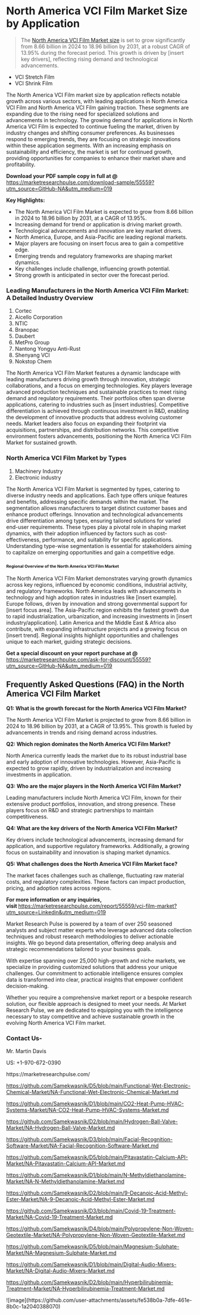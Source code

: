 <h1>North America VCI Film Market&nbsp;Size by Application</h1><blockquote><p>The <a href="https://marketresearchpulse.com/download-sample/55559?utm_source=GitHub-NA&amp;utm_medium=019">North America VCI Film Market size</a> is set to grow significantly from 8.66 billion in 2024 to 18.96 billion by 2031, at a robust CAGR of 13.95% during the forecast period. This growth is driven by [insert key drivers], reflecting rising demand and technological advancements.</p></blockquote><ul><li>VCI Stretch Film<li> VCI Shrink Film</li></ul><p>The North America VCI Film market size by application reflects notable growth across various sectors, with leading applications in North America VCI Film and North America VCI Film gaining traction. These segments are expanding due to the rising need for specialized solutions and advancements in technology. The growing demand for applications in North America VCI Film is expected to continue fueling the market, driven by industry changes and shifting consumer preferences. As businesses respond to emerging trends, they are focusing on strategic innovations within these application segments. With an increasing emphasis on sustainability and efficiency, the market is set for continued growth, providing opportunities for companies to enhance their market share and profitability.</p><p><strong>Download your PDF sample copy in full at @ </strong><a href="https://marketresearchpulse.com/download-sample/55559?utm_source=GitHub-NA&amp;utm_medium=019">https://marketresearchpulse.com/download-sample/55559?utm_source=GitHub-NA&amp;utm_medium=019</a></p><p><strong>Key Highlights: </strong></p><ul><li>The North America VCI Film Market is expected to grow from 8.66 billion in 2024 to 18.96 billion by 2031, at a CAGR of 13.95%.</li><li>Increasing demand for trend or application is driving market growth.</li><li>Technological advancements and innovation are key market drivers.</li><li>North America, Europe, and Asia-Pacific are leading regional markets.</li><li>Major players are focusing on insert focus area to gain a competitive edge.</li><li>Emerging trends and regulatory frameworks are shaping market dynamics.</li><li>Key challenges include challenge, influencing growth potential.</li><li>Strong growth is anticipated in sector over the forecast period.</li></ul><h3>Leading Manufacturers in the North America VCI Film Market: A Detailed Industry Overview</h3><ol><li>Cortec</li><li>Aicello Corporation</li><li>NTIC</li><li>Branopac</li><li>Daubert</li><li>MetPro Group</li><li>Nantong Yongyu Anti-Rust</li><li>Shenyang VCI</li><li>Nokstop Chem</li></ol><div class="flex max-w-full flex-col flex-grow"><div class="min-h-8 text-message flex w-full flex-col items-end gap-2 whitespace-normal break-words [.text-message+&amp;]:mt-5" dir="auto" data-message-author-role="assistant" data-message-id="fd8432e4-4910-450d-b182-61b7bfb0a01f" data-message-model-slug="gpt-4o"><div class="flex w-full flex-col gap-1 empty:hidden first:pt-[3px]"><div class="markdown prose w-full break-words dark:prose-invert light"><p>The North America VCI Film Market features a dynamic landscape with leading manufacturers driving growth through innovation, strategic collaborations, and a focus on emerging technologies. Key players leverage advanced production techniques and sustainable practices to meet rising demand and regulatory requirements. Their portfolios often span diverse applications, catering to industries such as [insert industries]. Competitive differentiation is achieved through continuous investment in R&amp;D, enabling the development of innovative products that address evolving customer needs. Market leaders also focus on expanding their footprint via acquisitions, partnerships, and distribution networks. This competitive environment fosters advancements, positioning the North America VCI Film Market for sustained growth.</p></div></div></div></div><h3>North America VCI Film Market by Types</h3><ol><li>Machinery Industry<li> Electronic industry</li></ol><div class="flex max-w-full flex-col flex-grow"><div class="min-h-8 text-message flex w-full flex-col items-end gap-2 whitespace-normal break-words [.text-message+&amp;]:mt-5" dir="auto" data-message-author-role="assistant" data-message-id="084470be-0bb7-4664-bddf-5156b4f41249" data-message-model-slug="gpt-4o-mini"><div class="flex w-full flex-col gap-1 empty:hidden first:pt-[3px]"><div class="markdown prose w-full break-words dark:prose-invert light"><p>The North America VCI Film Market is segmented by types, catering to diverse industry needs and applications. Each type offers unique features and benefits, addressing specific demands within the market. The segmentation allows manufacturers to target distinct customer bases and enhance product offerings. Innovation and technological advancements drive differentiation among types, ensuring tailored solutions for varied end-user requirements. These types play a pivotal role in shaping market dynamics, with their adoption influenced by factors such as cost-effectiveness, performance, and suitability for specific applications. Understanding type-wise segmentation is essential for stakeholders aiming to capitalize on emerging opportunities and gain a competitive edge.</p></div></div></div></div><h3><span style="font-size: 11px;">Regional Overview of the North America VCI Film Market</span></h3><div class="flex max-w-full flex-col flex-grow"><div class="min-h-8 text-message flex w-full flex-col items-end gap-2 whitespace-normal break-words [.text-message+&amp;]:mt-5" dir="auto" data-message-author-role="assistant" data-message-id="e9038762-ce64-4e30-91c9-9bd413514231" data-message-model-slug="gpt-4o-mini"><div class="flex w-full flex-col gap-1 empty:hidden first:pt-[3px]"><div class="markdown prose w-full break-words dark:prose-invert light"><p>The North America VCI Film Market demonstrates varying growth dynamics across key regions, influenced by economic conditions, industrial activity, and regulatory frameworks. North America leads with advancements in technology and high adoption rates in industries like [insert example]. Europe follows, driven by innovation and strong governmental support for [insert focus area]. The Asia-Pacific region exhibits the fastest growth due to rapid industrialization, urbanization, and increasing investments in [insert industry/application]. Latin America and the Middle East &amp; Africa also contribute, with expanding infrastructure projects and a growing focus on [insert trend]. Regional insights highlight opportunities and challenges unique to each market, guiding strategic decisions.</p></div></div></div></div><p><strong>Get a special discount on your report purchase at @ </strong><a href="https://marketresearchpulse.com/ask-for-discount/55559?utm_source=GitHub-NA&amp;utm_medium=019">https://marketresearchpulse.com/ask-for-discount/55559?utm_source=GitHub-NA&amp;utm_medium=019</a></p><h2>Frequently Asked Questions (FAQ) in the North America VCI Film Market</h2><p><strong>Q1: What is the growth forecast for the North America VCI Film Market?</strong></p><p>The North America VCI Film Market is projected to grow from 8.66 billion in 2024 to 18.96 billion by 2031, at a CAGR of 13.95%. This growth is fueled by advancements in trends and rising demand across industries.</p><p><strong>Q2: Which region dominates the North America VCI Film Market?</strong></p><p>North America currently leads the market due to its robust industrial base and early adoption of innovative technologies. However, Asia-Pacific is expected to grow rapidly, driven by industrialization and increasing investments in application.</p><p><strong>Q3: Who are the major players in the North America VCI Film Market?</strong></p><p>Leading manufacturers include North America VCI Film, known for their extensive product portfolios, innovation, and strong presence. These players focus on R&amp;D and strategic partnerships to maintain competitiveness.</p><p><strong>Q4: What are the key drivers of the North America VCI Film Market?</strong></p><p>Key drivers include technological advancements, increasing demand for application, and supportive regulatory frameworks. Additionally, a growing focus on sustainability and innovation is shaping market dynamics.</p><p><strong>Q5: What challenges does the North America VCI Film Market face?</strong></p><p>The market faces challenges such as challenge, fluctuating raw material costs, and regulatory complexities. These factors can impact production, pricing, and adoption rates across regions.</p><p><strong>For more information or any inquiries, visit&nbsp;</strong><a href="https://marketresearchpulse.com/report/55559/vci-film-market?utm_source=Linkedin&utm_medium=019">https://marketresearchpulse.com/report/55559/vci-film-market?utm_source=Linkedin&utm_medium=019</a></p><p>Market Research Pulse is powered by a team of over 250 seasoned analysts and subject matter experts who leverage advanced data collection techniques and robust research methodologies to deliver actionable insights. We go beyond data presentation, offering deep analysis and strategic recommendations tailored to your business goals.</p><p>With expertise spanning over 25,000 high-growth and niche markets, we specialize in providing customized solutions that address your unique challenges. Our commitment to actionable intelligence ensures complex data is transformed into clear, practical insights that empower confident decision-making.</p><p>Whether you require a comprehensive market report or a bespoke research solution, our flexible approach is designed to meet your needs. At Market Research Pulse, we are dedicated to equipping you with the intelligence necessary to stay competitive and achieve sustainable growth in the evolving North America VCI Film market.</p><h3><strong>Contact Us-</strong></h3><p>Mr. Martin Davis</p><p>US: +1-970-672-0390</p><p>https://marketresearchpulse.com/</p><p><a href="https://github.com/Samekwasnik/D5/blob/main/Functional-Wet-Electronic-Chemical-Market/NA-Functional-Wet-Electronic-Chemical-Market.md">https://github.com/Samekwasnik/D5/blob/main/Functional-Wet-Electronic-Chemical-Market/NA-Functional-Wet-Electronic-Chemical-Market.md</a></p><p><a href="https://github.com/Samekwasnik/D1/blob/main/CO2-Heat-Pump-HVAC-Systems-Market/NA-CO2-Heat-Pump-HVAC-Systems-Market.md">https://github.com/Samekwasnik/D1/blob/main/CO2-Heat-Pump-HVAC-Systems-Market/NA-CO2-Heat-Pump-HVAC-Systems-Market.md</a></p><p><a href="https://github.com/Samekwasnik/D2/blob/main/Hydrogen-Ball-Valve-Market/NA-Hydrogen-Ball-Valve-Market.md">https://github.com/Samekwasnik/D2/blob/main/Hydrogen-Ball-Valve-Market/NA-Hydrogen-Ball-Valve-Market.md</a></p><p><a href="https://github.com/Samekwasnik/D3/blob/main/Facial-Recognition-Software-Market/NA-Facial-Recognition-Software-Market.md">https://github.com/Samekwasnik/D3/blob/main/Facial-Recognition-Software-Market/NA-Facial-Recognition-Software-Market.md</a></p><p><a href="https://github.com/Samekwasnik/D5/blob/main/Pitavastatin-Calcium-API-Market/NA-Pitavastatin-Calcium-API-Market.md">https://github.com/Samekwasnik/D5/blob/main/Pitavastatin-Calcium-API-Market/NA-Pitavastatin-Calcium-API-Market.md</a></p><p><a href="https://github.com/Samekwasnik/D1/blob/main/N-Methyldiethanolamine-Market/NA-N-Methyldiethanolamine-Market.md">https://github.com/Samekwasnik/D1/blob/main/N-Methyldiethanolamine-Market/NA-N-Methyldiethanolamine-Market.md</a></p><p><a href="https://github.com/Samekwasnik/D2/blob/main/9-Decanoic-Acid-Methyl-Ester-Market/NA-9-Decanoic-Acid-Methyl-Ester-Market.md">https://github.com/Samekwasnik/D2/blob/main/9-Decanoic-Acid-Methyl-Ester-Market/NA-9-Decanoic-Acid-Methyl-Ester-Market.md</a></p><p><a href="https://github.com/Samekwasnik/D3/blob/main/Covid-19-Treatment-Market/NA-Covid-19-Treatment-Market.md">https://github.com/Samekwasnik/D3/blob/main/Covid-19-Treatment-Market/NA-Covid-19-Treatment-Market.md</a></p><p><a href="https://github.com/Samekwasnik/D4/blob/main/Polypropylene-Non-Woven-Geotextile-Market/NA-Polypropylene-Non-Woven-Geotextile-Market.md">https://github.com/Samekwasnik/D4/blob/main/Polypropylene-Non-Woven-Geotextile-Market/NA-Polypropylene-Non-Woven-Geotextile-Market.md</a></p><p><a href="https://github.com/Samekwasnik/D5/blob/main/Magnesium-Sulphate-Market/NA-Magnesium-Sulphate-Market.md">https://github.com/Samekwasnik/D5/blob/main/Magnesium-Sulphate-Market/NA-Magnesium-Sulphate-Market.md</a></p><p><a href="https://github.com/Samekwasnik/D1/blob/main/Digital-Audio-Mixers-Market/NA-Digital-Audio-Mixers-Market.md">https://github.com/Samekwasnik/D1/blob/main/Digital-Audio-Mixers-Market/NA-Digital-Audio-Mixers-Market.md</a></p><p><a href="https://github.com/Samekwasnik/D2/blob/main/Hyperbilirubinemia-Treatment-Market/NA-Hyperbilirubinemia-Treatment-Market.md">https://github.com/Samekwasnik/D2/blob/main/Hyperbilirubinemia-Treatment-Market/NA-Hyperbilirubinemia-Treatment-Market.md</a></p>
![image](https://github.com/user-attachments/assets/fe538b0a-7dfe-461e-8b0c-1a2040388070)

